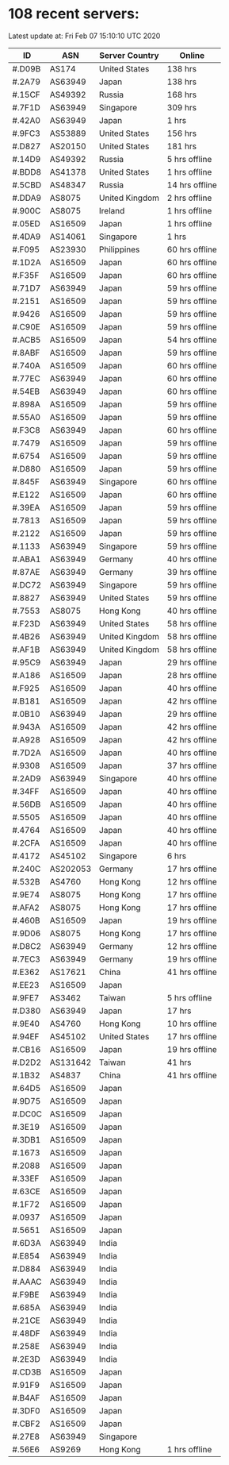 # 108 recent servers:

Latest update at: Fri Feb 07 15:10:10 UTC 2020

| ID | ASN | Server Country | Online |
| -- | --- | -------------- | ------ |
| #.D09B | AS174 | United States | 138 hrs |
| #.2A79 | AS63949 | Japan | 138 hrs |
| #.15CF | AS49392 | Russia | 168 hrs |
| #.7F1D | AS63949 | Singapore | 309 hrs |
| #.42A0 | AS63949 | Japan | 1 hrs |
| #.9FC3 | AS53889 | United States | 156 hrs |
| #.D827 | AS20150 | United States | 181 hrs |
| #.14D9 | AS49392 | Russia | 5 hrs offline |
| #.BDD8 | AS41378 | United States | 1 hrs offline |
| #.5CBD | AS48347 | Russia | 14 hrs offline |
| #.DDA9 | AS8075 | United Kingdom | 2 hrs offline |
| #.900C | AS8075 | Ireland | 1 hrs offline |
| #.05ED | AS16509 | Japan | 1 hrs offline |
| #.4DA9 | AS14061 | Singapore | 1 hrs |
| #.F095 | AS23930 | Philippines | 60 hrs offline |
| #.1D2A | AS16509 | Japan | 60 hrs offline |
| #.F35F | AS16509 | Japan | 60 hrs offline |
| #.71D7 | AS63949 | Japan | 59 hrs offline |
| #.2151 | AS16509 | Japan | 59 hrs offline |
| #.9426 | AS16509 | Japan | 59 hrs offline |
| #.C90E | AS16509 | Japan | 59 hrs offline |
| #.ACB5 | AS16509 | Japan | 54 hrs offline |
| #.8ABF | AS16509 | Japan | 59 hrs offline |
| #.740A | AS16509 | Japan | 60 hrs offline |
| #.77EC | AS63949 | Japan | 60 hrs offline |
| #.54EB | AS63949 | Japan | 60 hrs offline |
| #.898A | AS16509 | Japan | 59 hrs offline |
| #.55A0 | AS16509 | Japan | 59 hrs offline |
| #.F3C8 | AS63949 | Japan | 60 hrs offline |
| #.7479 | AS16509 | Japan | 59 hrs offline |
| #.6754 | AS16509 | Japan | 59 hrs offline |
| #.D880 | AS16509 | Japan | 59 hrs offline |
| #.845F | AS63949 | Singapore | 60 hrs offline |
| #.E122 | AS16509 | Japan | 60 hrs offline |
| #.39EA | AS16509 | Japan | 59 hrs offline |
| #.7813 | AS16509 | Japan | 59 hrs offline |
| #.2122 | AS16509 | Japan | 59 hrs offline |
| #.1133 | AS63949 | Singapore | 59 hrs offline |
| #.ABA1 | AS63949 | Germany | 40 hrs offline |
| #.87AE | AS63949 | Germany | 39 hrs offline |
| #.DC72 | AS63949 | Singapore | 59 hrs offline |
| #.8827 | AS63949 | United States | 59 hrs offline |
| #.7553 | AS8075 | Hong Kong | 40 hrs offline |
| #.F23D | AS63949 | United States | 58 hrs offline |
| #.4B26 | AS63949 | United Kingdom | 58 hrs offline |
| #.AF1B | AS63949 | United Kingdom | 58 hrs offline |
| #.95C9 | AS63949 | Japan | 29 hrs offline |
| #.A186 | AS16509 | Japan | 28 hrs offline |
| #.F925 | AS16509 | Japan | 40 hrs offline |
| #.B181 | AS16509 | Japan | 42 hrs offline |
| #.0B10 | AS63949 | Japan | 29 hrs offline |
| #.943A | AS16509 | Japan | 42 hrs offline |
| #.A928 | AS16509 | Japan | 42 hrs offline |
| #.7D2A | AS16509 | Japan | 40 hrs offline |
| #.9308 | AS16509 | Japan | 37 hrs offline |
| #.2AD9 | AS63949 | Singapore | 40 hrs offline |
| #.34FF | AS16509 | Japan | 40 hrs offline |
| #.56DB | AS16509 | Japan | 40 hrs offline |
| #.5505 | AS16509 | Japan | 40 hrs offline |
| #.4764 | AS16509 | Japan | 40 hrs offline |
| #.2CFA | AS16509 | Japan | 40 hrs offline |
| #.4172 | AS45102 | Singapore | 6 hrs |
| #.240C | AS202053 | Germany | 17 hrs offline |
| #.532B | AS4760 | Hong Kong | 12 hrs offline |
| #.9E74 | AS8075 | Hong Kong | 17 hrs offline |
| #.AFA2 | AS8075 | Hong Kong | 17 hrs offline |
| #.460B | AS16509 | Japan | 19 hrs offline |
| #.9D06 | AS8075 | Hong Kong | 17 hrs offline |
| #.D8C2 | AS63949 | Germany | 12 hrs offline |
| #.7EC3 | AS63949 | Germany | 19 hrs offline |
| #.E362 | AS17621 | China | 41 hrs offline |
| #.EE23 | AS16509 | Japan | |
| #.9FE7 | AS3462 | Taiwan | 5 hrs offline |
| #.D380 | AS63949 | Japan | 17 hrs |
| #.9E40 | AS4760 | Hong Kong | 10 hrs offline |
| #.94EF | AS45102 | United States | 17 hrs offline |
| #.CB16 | AS16509 | Japan | 19 hrs offline |
| #.D2D2 | AS131642 | Taiwan | 41 hrs |
| #.1B32 | AS4837 | China | 41 hrs offline |
| #.64D5 | AS16509 | Japan | |
| #.9D75 | AS16509 | Japan | |
| #.DC0C | AS16509 | Japan | |
| #.3E19 | AS16509 | Japan | |
| #.3DB1 | AS16509 | Japan | |
| #.1673 | AS16509 | Japan | |
| #.2088 | AS16509 | Japan | |
| #.33EF | AS16509 | Japan | |
| #.63CE | AS16509 | Japan | |
| #.1F72 | AS16509 | Japan | |
| #.0937 | AS16509 | Japan | |
| #.5651 | AS16509 | Japan | |
| #.6D3A | AS63949 | India | |
| #.E854 | AS63949 | India | |
| #.D884 | AS63949 | India | |
| #.AAAC | AS63949 | India | |
| #.F9BE | AS63949 | India | |
| #.685A | AS63949 | India | |
| #.21CE | AS63949 | India | |
| #.48DF | AS63949 | India | |
| #.258E | AS63949 | India | |
| #.2E3D | AS63949 | India | |
| #.CD3B | AS16509 | Japan | |
| #.91F9 | AS16509 | Japan | |
| #.B4AF | AS16509 | Japan | |
| #.3DF0 | AS16509 | Japan | |
| #.CBF2 | AS16509 | Japan | |
| #.27E8 | AS63949 | Singapore | |
| #.56E6 | AS9269 | Hong Kong | 1 hrs offline |

